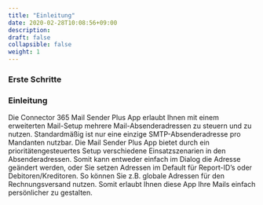 ```yaml
---
title: "Einleitung"
date: 2020-02-28T10:08:56+09:00
description: 
draft: false
collapsible: false
weight: 1
---
```

### Erste Schritte

### Einleitung

Die Connector 365 Mail Sender Plus App erlaubt Ihnen mit einem erweiterten Mail-Setup mehrere Mail-Absenderadressen zu steuern und zu nutzen. Standardmäßig ist nur eine einzige SMTP-Absenderadresse pro Mandanten nutzbar. Die Mail Sender Plus App bietet durch ein prioritätengesteuertes Setup verschiedene Einsatzszenarien in den Absenderadressen. Somit kann entweder einfach im Dialog die Adresse geändert werden, oder Sie setzen Adressen im Default für Report-ID’s oder Debitoren/Kreditoren. So können Sie z.B. globale Adressen für den Rechnungsversand nutzen.  Somit erlaubt Ihnen diese App Ihre Mails einfach persönlicher zu gestalten.